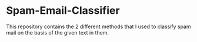 # Spam-Email-Classifier
This repository contains the 2 different methods that I used to classify spam mail on the basis of the given text in them.
